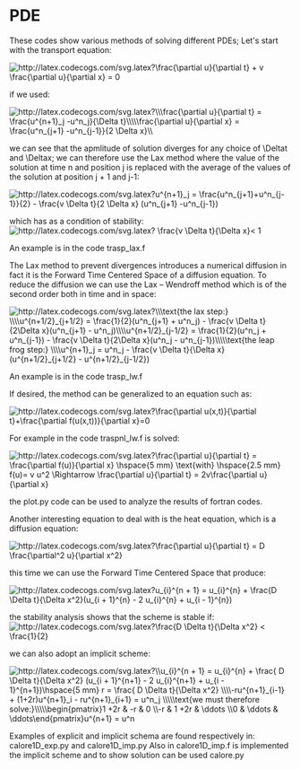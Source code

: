 # PDE
These codes show various methods of solving different PDEs; Let's start with the transport equation:

<img src="http://latex.codecogs.com/svg.latex?\frac{\partial&space;u}{\partial&space;t}&space;&plus;&space;v&space;\frac{\partial&space;u}{\partial&space;x}&space;=&space;0" title="http://latex.codecogs.com/svg.latex?\frac{\partial u}{\partial t} + v \frac{\partial u}{\partial x} = 0" />

if we used:

<img src="http://latex.codecogs.com/svg.latex?\\\frac{\partial&space;u}{\partial&space;t}&space;=&space;\frac{u^{n&plus;1}_j&space;-u^n_j}{\Delta&space;t}\\\\\frac{\partial&space;u}{\partial&space;x}&space;=&space;\frac{u^n_{j&plus;1}&space;-u^n_{j-1}}{2&space;\Delta&space;x}\\&space;" title="http://latex.codecogs.com/svg.latex?\\\frac{\partial u}{\partial t} = \frac{u^{n+1}_j -u^n_j}{\Delta t}\\\\\frac{\partial u}{\partial x} = \frac{u^n_{j+1} -u^n_{j-1}}{2 \Delta x}\\ " />

we can see that the apmlitude of solution diverges for any choice of \Deltat and \Deltax; we can therefore use the Lax method where the value of the solution at time n and position j is replaced with the average of the values ​​of the solution at position j + 1 and j-1:

<img src="http://latex.codecogs.com/svg.latex?u^{n&plus;1}_j&space;=&space;\frac{u^n_{j&plus;1}&plus;u^n_{j-1}}{2}&space;-&space;\frac{v&space;\Delta&space;t}{2&space;\Delta&space;x}&space;(u^n_{j&plus;1}&space;-u^n_{j-1})&space;" title="http://latex.codecogs.com/svg.latex?u^{n+1}_j = \frac{u^n_{j+1}+u^n_{j-1}}{2} - \frac{v \Delta t}{2 \Delta x} (u^n_{j+1} -u^n_{j-1}) " />

which has as a condition of stability: <img src="http://latex.codecogs.com/svg.latex?&space;\frac{v&space;\Delta&space;t}{\Delta&space;x}<&space;1&space;" title="http://latex.codecogs.com/svg.latex? \frac{v \Delta t}{\Delta x}< 1 " />

An example is in the code trasp_lax.f

The Lax method to prevent divergences introduces a numerical diffusion in fact it is the Forward Time Centered Space of a diffusion equation. To reduce the diffusion we can use the Lax – Wendroff method which is of the second order both in time and in space:

<img src="http://latex.codecogs.com/svg.latex?\\\text{the&space;lax&space;step:}&space;\\\\u^{n&plus;1/2}_{j&plus;1/2}&space;=&space;\frac{1}{2}(u^n_{j&plus;1}&space;&plus;&space;u^n_j)&space;-&space;\frac{v&space;\Delta&space;t}{2\Delta&space;x}(u^n_{j&plus;1}&space;-&space;u^n_j)\\\\u^{n&plus;1/2}_{j-1/2}&space;=&space;\frac{1}{2}(u^n_j&space;&plus;&space;u^n_{j-1})&space;-&space;\frac{v&space;\Delta&space;t}{2\Delta&space;x}(u^n_j&space;-&space;u^n_{j-1})\\\\\text{the&space;leap&space;frog&space;step:}&space;\\\\u^{n&plus;1}_j&space;=&space;u^n_j&space;-&space;&space;&space;\frac{v&space;\Delta&space;t}{\Delta&space;x}&space;(u^{n&plus;1/2}_{j&plus;1/2}&space;-&space;u^{n&plus;1/2}_{j-1/2})" title="http://latex.codecogs.com/svg.latex?\\\text{the lax step:} \\\\u^{n+1/2}_{j+1/2} = \frac{1}{2}(u^n_{j+1} + u^n_j) - \frac{v \Delta t}{2\Delta x}(u^n_{j+1} - u^n_j)\\\\u^{n+1/2}_{j-1/2} = \frac{1}{2}(u^n_j + u^n_{j-1}) - \frac{v \Delta t}{2\Delta x}(u^n_j - u^n_{j-1})\\\\\text{the leap frog step:} \\\\u^{n+1}_j = u^n_j - \frac{v \Delta t}{\Delta x} (u^{n+1/2}_{j+1/2} - u^{n+1/2}_{j-1/2})" />

An example is in the code trasp_lw.f

If desired, the method can be generalized to an equation such as:

<img src="http://latex.codecogs.com/svg.latex?\frac{\partial&space;u(x,t)}{\partial&space;t}&plus;\frac{\partial&space;f(u(x,t))}{\partial&space;x}=0" title="http://latex.codecogs.com/svg.latex?\frac{\partial u(x,t)}{\partial t}+\frac{\partial f(u(x,t))}{\partial x}=0" />

For example in the code traspnl_lw.f is solved:

<img src="http://latex.codecogs.com/svg.latex?\frac{\partial&space;u}{\partial&space;t}&space;=&space;\frac{\partial&space;f(u)}{\partial&space;x}&space;\hspace{5&space;mm}&space;\text{with}&space;\hspace{2.5&space;mm}&space;f(u)=&space;v&space;u^2&space;\Rightarrow&space;\frac{\partial&space;u}{\partial&space;t}&space;=&space;2v\frac{\partial&space;u}{\partial&space;x}" title="http://latex.codecogs.com/svg.latex?\frac{\partial u}{\partial t} = \frac{\partial f(u)}{\partial x} \hspace{5 mm} \text{with} \hspace{2.5 mm} f(u)= v u^2 \Rightarrow \frac{\partial u}{\partial t} = 2v\frac{\partial u}{\partial x}" />

the plot.py code can be used to analyze the results of fortran codes.

Another interesting equation to deal with is the heat equation, which is a diffusion equation:

<img src="http://latex.codecogs.com/svg.latex?\frac{\partial&space;u}{\partial&space;t}&space;=&space;D&space;\frac{\partial^2&space;u}{\partial&space;x^2}" title="http://latex.codecogs.com/svg.latex?\frac{\partial u}{\partial t} = D \frac{\partial^2 u}{\partial x^2}" />

this time we can use the Forward Time Centered Space that produce:

<img src="http://latex.codecogs.com/svg.latex?u_{i}^{n&space;&plus;&space;1}&space;=&space;&space;u_{i}^{n}&space;&plus;&space;\frac{D&space;\Delta&space;t}{\Delta&space;x^2}(u_{i&space;&plus;&space;1}^{n}&space;-&space;2&space;u_{i}^{n}&space;&plus;&space;u_{i&space;-&space;1}^{n})" title="http://latex.codecogs.com/svg.latex?u_{i}^{n + 1} = u_{i}^{n} + \frac{D \Delta t}{\Delta x^2}(u_{i + 1}^{n} - 2 u_{i}^{n} + u_{i - 1}^{n})" />

the stability analysis shows that the scheme is stable if:  <img src="http://latex.codecogs.com/svg.latex?\frac{D&space;\Delta&space;t}{\Delta&space;x^2}&space;<&space;\frac{1}{2}" title="http://latex.codecogs.com/svg.latex?\frac{D \Delta t}{\Delta x^2} < \frac{1}{2}" />

we can also adopt an implicit scheme:

<img src="http://latex.codecogs.com/svg.latex?\\u_{i}^{n&space;&plus;&space;1}&space;=&space;u_{i}^{n}&space;&plus;&space;\frac{&space;D&space;\Delta&space;t}{\Delta&space;x^2}&space;(u_{i&space;&plus;&space;1}^{n&plus;1}&space;-&space;2&space;u_{i}^{n&plus;1}&space;&plus;&space;u_{i&space;-&space;1}^{n&plus;1})\hspace{5&space;mm}&space;r&space;=&space;&space;\frac{&space;D&space;\Delta&space;t}{\Delta&space;x^2}&space;\\\\-ru^{n&plus;1}_{i-1}&space;&plus;&space;(1&plus;2r)u^{n&plus;1}_i&space;-&space;ru^{n&plus;1}_{i&plus;1}&space;=&space;u^n_j&space;\\\\\text{we&space;must&space;therefore&space;solve:}\\\\\begin{pmatrix}1&space;&plus;2r&space;&&space;-r&space;&&space;0&space;\\-r&space;&&space;&space;1&space;&plus;2r&space;&&space;\ddots&space;\\0&space;&&space;\ddots&space;&&space;\ddots\end{pmatrix}u^{n&plus;1}&space;=&space;u^n&space;" title="http://latex.codecogs.com/svg.latex?\\u_{i}^{n + 1} = u_{i}^{n} + \frac{ D \Delta t}{\Delta x^2} (u_{i + 1}^{n+1} - 2 u_{i}^{n+1} + u_{i - 1}^{n+1})\hspace{5 mm} r = \frac{ D \Delta t}{\Delta x^2} \\\\-ru^{n+1}_{i-1} + (1+2r)u^{n+1}_i - ru^{n+1}_{i+1} = u^n_j \\\\\text{we must therefore solve:}\\\\\begin{pmatrix}1 +2r & -r & 0 \\-r & 1 +2r & \ddots \\0 & \ddots & \ddots\end{pmatrix}u^{n+1} = u^n " />

Examples of explicit and implicit schema are found respectively in: calore1D_exp.py and calore1D_imp.py
Also in calore1D_imp.f is implemented the implicit scheme and to show solution can be used calore.py